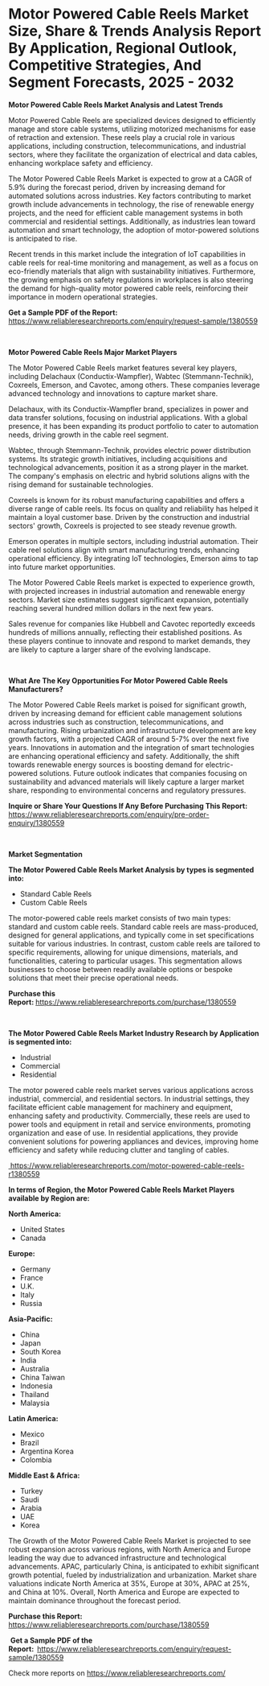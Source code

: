 <p><h1>Motor Powered Cable Reels Market Size, Share & Trends Analysis Report By Application, Regional Outlook, Competitive Strategies, And Segment Forecasts, 2025 - 2032</h1></p><p><strong>Motor Powered Cable Reels Market Analysis and Latest Trends</strong></p>
<p><p>Motor Powered Cable Reels are specialized devices designed to efficiently manage and store cable systems, utilizing motorized mechanisms for ease of retraction and extension. These reels play a crucial role in various applications, including construction, telecommunications, and industrial sectors, where they facilitate the organization of electrical and data cables, enhancing workplace safety and efficiency.</p><p>The Motor Powered Cable Reels Market is expected to grow at a CAGR of 5.9% during the forecast period, driven by increasing demand for automated solutions across industries. Key factors contributing to market growth include advancements in technology, the rise of renewable energy projects, and the need for efficient cable management systems in both commercial and residential settings. Additionally, as industries lean toward automation and smart technology, the adoption of motor-powered solutions is anticipated to rise.</p><p>Recent trends in this market include the integration of IoT capabilities in cable reels for real-time monitoring and management, as well as a focus on eco-friendly materials that align with sustainability initiatives. Furthermore, the growing emphasis on safety regulations in workplaces is also steering the demand for high-quality motor powered cable reels, reinforcing their importance in modern operational strategies.</p></p>
<p><strong>Get a Sample PDF of the Report:&nbsp;</strong> <a href="https://www.reliableresearchreports.com/enquiry/request-sample/1380559?utm_campaign=2252&utm_medium=2&utm_source=Github&utm_content=ia&utm_term=21022025&utm_id=motor-powered-cable-reels">https://www.reliableresearchreports.com/enquiry/request-sample/1380559</a></p>
<p>&nbsp;</p>
<p><strong>Motor Powered Cable Reels Major Market Players</strong></p>
<p><p>The Motor Powered Cable Reels market features several key players, including Delachaux (Conductix-Wampfler), Wabtec (Stemmann-Technik), Coxreels, Emerson, and Cavotec, among others. These companies leverage advanced technology and innovations to capture market share.</p><p>Delachaux, with its Conductix-Wampfler brand, specializes in power and data transfer solutions, focusing on industrial applications. With a global presence, it has been expanding its product portfolio to cater to automation needs, driving growth in the cable reel segment.</p><p>Wabtec, through Stemmann-Technik, provides electric power distribution systems. Its strategic growth initiatives, including acquisitions and technological advancements, position it as a strong player in the market. The company's emphasis on electric and hybrid solutions aligns with the rising demand for sustainable technologies.</p><p>Coxreels is known for its robust manufacturing capabilities and offers a diverse range of cable reels. Its focus on quality and reliability has helped it maintain a loyal customer base. Driven by the construction and industrial sectors' growth, Coxreels is projected to see steady revenue growth.</p><p>Emerson operates in multiple sectors, including industrial automation. Their cable reel solutions align with smart manufacturing trends, enhancing operational efficiency. By integrating IoT technologies, Emerson aims to tap into future market opportunities.</p><p>The Motor Powered Cable Reels market is expected to experience growth, with projected increases in industrial automation and renewable energy sectors. Market size estimates suggest significant expansion, potentially reaching several hundred million dollars in the next few years.</p><p>Sales revenue for companies like Hubbell and Cavotec reportedly exceeds hundreds of millions annually, reflecting their established positions. As these players continue to innovate and respond to market demands, they are likely to capture a larger share of the evolving landscape.</p></p>
<p>&nbsp;</p>
<p><strong>What Are The Key Opportunities For Motor Powered Cable Reels Manufacturers?</strong></p>
<p><p>The Motor Powered Cable Reels market is poised for significant growth, driven by increasing demand for efficient cable management solutions across industries such as construction, telecommunications, and manufacturing. Rising urbanization and infrastructure development are key growth factors, with a projected CAGR of around 5-7% over the next five years. Innovations in automation and the integration of smart technologies are enhancing operational efficiency and safety. Additionally, the shift towards renewable energy sources is boosting demand for electric-powered solutions. Future outlook indicates that companies focusing on sustainability and advanced materials will likely capture a larger market share, responding to environmental concerns and regulatory pressures.</p></p>
<p><strong>Inquire or Share Your Questions If Any Before Purchasing This Report:</strong> <a href="https://www.reliableresearchreports.com/enquiry/pre-order-enquiry/1380559?utm_campaign=2252&utm_medium=2&utm_source=Github&utm_content=ia&utm_term=21022025&utm_id=motor-powered-cable-reels">https://www.reliableresearchreports.com/enquiry/pre-order-enquiry/1380559</a></p>
<p>&nbsp;</p>
<p><strong>Market Segmentation</strong></p>
<p><strong>The Motor Powered Cable Reels Market Analysis by types is segmented into:</strong></p>
<p><ul><li>Standard Cable Reels</li><li>Custom Cable Reels</li></ul></p>
<p><p>The motor-powered cable reels market consists of two main types: standard and custom cable reels. Standard cable reels are mass-produced, designed for general applications, and typically come in set specifications suitable for various industries. In contrast, custom cable reels are tailored to specific requirements, allowing for unique dimensions, materials, and functionalities, catering to particular usages. This segmentation allows businesses to choose between readily available options or bespoke solutions that meet their precise operational needs.</p></p>
<p><strong>Purchase this Report:&nbsp;</strong><a href="https://www.reliableresearchreports.com/purchase/1380559?utm_campaign=2252&utm_medium=2&utm_source=Github&utm_content=ia&utm_term=21022025&utm_id=motor-powered-cable-reels">https://www.reliableresearchreports.com/purchase/1380559</a></p>
<p>&nbsp;</p>
<p><strong>The Motor Powered Cable Reels Market Industry Research by Application is segmented into:</strong></p>
<p><ul><li>Industrial</li><li>Commercial</li><li>Residential</li></ul></p>
<p><p>The motor powered cable reels market serves various applications across industrial, commercial, and residential sectors. In industrial settings, they facilitate efficient cable management for machinery and equipment, enhancing safety and productivity. Commercially, these reels are used to power tools and equipment in retail and service environments, promoting organization and ease of use. In residential applications, they provide convenient solutions for powering appliances and devices, improving home efficiency and safety while reducing clutter and tangling of cables.</p></p>
<p><a href="https://www.reliableresearchreports.com/motor-powered-cable-reels-r1380559?utm_campaign=2252&utm_medium=2&utm_source=Github&utm_content=ia&utm_term=21022025&utm_id=motor-powered-cable-reels">&nbsp;https://www.reliableresearchreports.com/motor-powered-cable-reels-r1380559</a></p>
<p><strong>In terms of Region, the Motor Powered Cable Reels Market Players available by Region are:</strong></p>
<p>
    <p> <strong> North America: </strong>
        <ul>
            <li>United States</li>
            <li>Canada</li>
        </ul>
        </p> 
    <p> <strong> Europe: </strong>
        <ul>
            <li>Germany</li>
            <li>France</li>
            <li>U.K.</li>
            <li>Italy</li>
            <li>Russia</li>
        </ul>
        </p> 
    <p> <strong> Asia-Pacific: </strong>
        <ul>
            <li>China</li>
            <li>Japan</li>
            <li>South Korea</li>
            <li>India</li>
            <li>Australia</li>
            <li>China Taiwan</li>
            <li>Indonesia</li>
            <li>Thailand</li>
            <li>Malaysia</li>
        </ul>
        </p> 
    <p> <strong> Latin America: </strong>
        <ul>
            <li>Mexico</li>
            <li>Brazil</li>
            <li>Argentina Korea</li>
            <li>Colombia</li>
        </ul>
        </p> 
    <p> <strong> Middle East & Africa: </strong>
        <ul>
            <li>Turkey</li>
            <li>Saudi</li>
            <li>Arabia</li>
            <li>UAE</li>
            <li>Korea</li>
        </ul>
    </p>
    </p>
<p><p>The Growth of the Motor Powered Cable Reels Market is projected to see robust expansion across various regions, with North America and Europe leading the way due to advanced infrastructure and technological advancements. APAC, particularly China, is anticipated to exhibit significant growth potential, fueled by industrialization and urbanization. Market share valuations indicate North America at 35%, Europe at 30%, APAC at 25%, and China at 10%. Overall, North America and Europe are expected to maintain dominance throughout the forecast period.</p></p>
<p><strong>Purchase this Report: </strong><a href="https://www.reliableresearchreports.com/purchase/1380559?utm_campaign=2252&utm_medium=2&utm_source=Github&utm_content=ia&utm_term=21022025&utm_id=motor-powered-cable-reels">https://www.reliableresearchreports.com/purchase/1380559</a></p>
<p>&nbsp;<strong>Get a Sample PDF of the Report:&nbsp;&nbsp;</strong><a href="https://www.reliableresearchreports.com/enquiry/request-sample/1380559?utm_campaign=2252&utm_medium=2&utm_source=Github&utm_content=ia&utm_term=21022025&utm_id=motor-powered-cable-reels">https://www.reliableresearchreports.com/enquiry/request-sample/1380559</a></p>
<p><strong></strong></p>
<p>Check more reports on <a href="https://www.reliableresearchreports.com/?utm_campaign=2252&utm_medium=2&utm_source=Github&utm_content=ia&utm_term=21022025&utm_id=motor-powered-cable-reels">https://www.reliableresearchreports.com/</a></p>